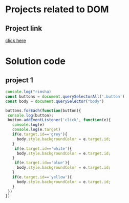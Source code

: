 # Projects related to DOM

## Project link
[click here](http://stackblitz.com/edit/dom-project-chaiaurcode?file=index.html)

# Solution code

 ## project 1

 ```Javascript
console.log("rimsha)
const buttons = document.querySelectorAll('.button')
const body = document.querySelector("body")

buttons.forEach(function(button){
  console.log(button);
  button.addEventListener('click', function(e){
    console.log(e)
    console.log(e.target)
    if(e.target.id=='grey'){
      body.style.backgroundColor = e.target.id;
    }
     if(e.target.id=='white'){
      body.style.backgroundColor = e.target.id;
    }
     if(e.target.id=='blue'){
      body.style.backgroundColor = e.target.id;
    }
    if(e.target.id=='yellow'){
      body.style.backgroundColor = e.target.id;
    }
  })
})
 ```
